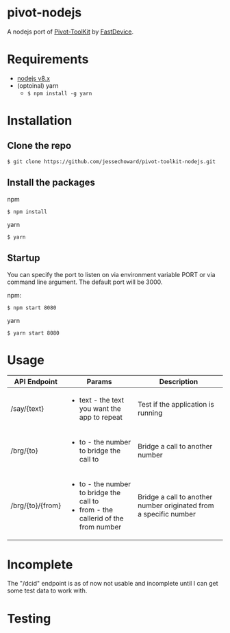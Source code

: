 # pivot-nodejs
A nodejs port of [Pivot-ToolKit](https://github.com/fastdevice/Pivot-ToolKit.git) by [FastDevice](https://www.fastdeviceusa.com/).

# Requirements
* [nodejs v8.x](https://nodejs.org/en/download/)
* (optoinal) yarn
  * ```$ npm install -g yarn```

# Installation
## Clone the repo
```shell
$ git clone https://github.com/jessechoward/pivot-toolkit-nodejs.git
```

## Install the packages
npm
```shell
$ npm install
```

yarn
```shell
$ yarn
```

## Startup
You can specify the port to listen on via environment variable PORT or via command line argument. The default port will be 3000.

npm:
```shell
$ npm start 8080
```
yarn
```shell
$ yarn start 8080
```

# Usage
|API Endpoint|Params|Description|
|------------|------|-----------|
|/say/{text}|<ul><li>text - the text you want the app to repeat</li></ul>|Test if the application is running|
|/brg/{to}|<ul><li>to - the number to bridge the call to|Bridge a call to another number|
|/brg/{to}/{from}|<ul><li>to - the number to bridge the call to</li><li>from - the callerid of the from number</li></ul>|Bridge a call to another number originated from a specific number|

# Incomplete
The "/dcid" endpoint is as of now not usable and incomplete until I can get some test data to work with.

# Testing
